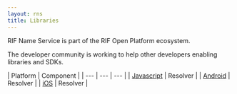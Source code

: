 ```yaml
---
layout: rns
title: Libraries
---
```


RIF Name Service is part of the RIF Open Platform ecosystem.

The developer community is working to help other developers enabling libraries and SDKs.

| Platform | Component |
| --- | --- | --- |
| [Javascript](/Libs/Javascript) | Resolver |
| [Android](/Libs/Android) | Resolver |
| [iOS](/Libs/iOS) | Resolver |
